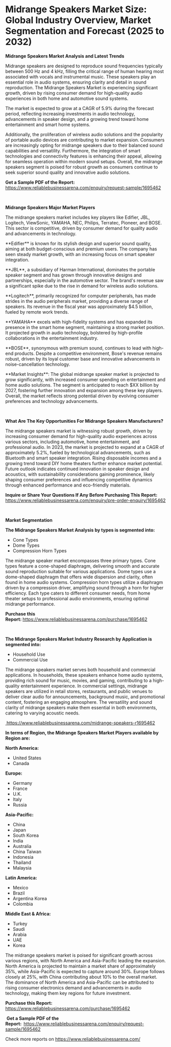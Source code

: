 <p><h1>Midrange Speakers Market Size: Global Industry Overview, Market Segmentation and Forecast (2025 to 2032)</h1></p><p><strong>Midrange Speakers Market Analysis and Latest Trends</strong></p>
<p><p>Midrange speakers are designed to reproduce sound frequencies typically between 500 Hz and 4 kHz, filling the critical range of human hearing most associated with vocals and instrumental music. These speakers play an essential role in audio systems, ensuring clarity and detail in sound reproduction. The Midrange Speakers Market is experiencing significant growth, driven by rising consumer demand for high-quality audio experiences in both home and automotive sound systems. </p><p>The market is expected to grow at a CAGR of 5.9% during the forecast period, reflecting increasing investments in audio technology, advancements in speaker design, and a growing trend toward home entertainment and smart home systems. </p><p>Additionally, the proliferation of wireless audio solutions and the popularity of portable audio devices are contributing to market expansion. Consumers are increasingly opting for midrange speakers due to their balanced sound capabilities and versatility. Furthermore, the integration of smart technologies and connectivity features is enhancing their appeal, allowing for seamless operation within modern sound setups. Overall, the midrange speakers segment is poised for robust growth as consumers continue to seek superior sound quality and innovative audio solutions.</p></p>
<p><strong>Get a Sample PDF of the Report:&nbsp;</strong> <a href="https://www.reliablebusinessarena.com/enquiry/request-sample/1695462?utm_campaign=1932&utm_medium=2&utm_source=Github&utm_content=ia&utm_term=08012025&utm_id=midrange-speakers">https://www.reliablebusinessarena.com/enquiry/request-sample/1695462</a></p>
<p>&nbsp;</p>
<p><strong>Midrange Speakers Major Market Players</strong></p>
<p><p>The midrange speakers market includes key players like Edifier, JBL, Logitech, ViewSonic, YAMAHA, NEC, Philips, Terratec, Pioneer, and BOSE. This sector is competitive, driven by consumer demand for quality audio and advancements in technology.</p><p>**Edifier** is known for its stylish design and superior sound quality, aiming at both budget-conscious and premium users. The company has seen steady market growth, with an increasing focus on smart speaker integration. </p><p>**JBL**, a subsidiary of Harman International, dominates the portable speaker segment and has grown through innovative designs and partnerships, especially in the automotive sector. The brand's revenue saw a significant spike due to the rise in demand for wireless audio solutions.</p><p>**Logitech**, primarily recognized for computer peripherals, has made strides in the audio peripherals market, providing a diverse range of speakers. Its revenue in the fiscal year was approximately $4.5 billion, fueled by remote work trends.</p><p>**YAMAHA** excels with high-fidelity systems and has expanded its presence in the smart home segment, maintaining a strong market position. It projected growth in audio technology, bolstered by high-profile collaborations in the entertainment industry.</p><p>**BOSE**, synonymous with premium sound, continues to lead with high-end products. Despite a competitive environment, Bose's revenue remains robust, driven by its loyal customer base and innovative advancements in noise-cancellation technology.</p><p>**Market Insights**: The global midrange speaker market is projected to grow significantly, with increased consumer spending on entertainment and home audio solutions. The segment is anticipated to reach $XX billion by 2027, fostering further innovation and expansion among these key players. Overall, the market reflects strong potential driven by evolving consumer preferences and technology advancements.</p></p>
<p>&nbsp;</p>
<p><strong>What Are The Key Opportunities For Midrange Speakers Manufacturers?</strong></p>
<p><p>The midrange speakers market is witnessing robust growth, driven by increasing consumer demand for high-quality audio experiences across various sectors, including automotive, home entertainment, and professional audio. In 2023, the market is projected to expand at a CAGR of approximately 5.2%, fueled by technological advancements, such as Bluetooth and smart speaker integration. Rising disposable incomes and a growing trend toward DIY home theaters further enhance market potential. Future outlook indicates continued innovation in speaker design and acoustics, with sustainability considerations gaining prominence, likely shaping consumer preferences and influencing competitive dynamics through enhanced performance and eco-friendly materials.</p></p>
<p><strong>Inquire or Share Your Questions If Any Before Purchasing This Report:</strong> <a href="https://www.reliablebusinessarena.com/enquiry/pre-order-enquiry/1695462?utm_campaign=1932&utm_medium=2&utm_source=Github&utm_content=ia&utm_term=08012025&utm_id=midrange-speakers">https://www.reliablebusinessarena.com/enquiry/pre-order-enquiry/1695462</a></p>
<p>&nbsp;</p>
<p><strong>Market Segmentation</strong></p>
<p><strong>The Midrange Speakers Market Analysis by types is segmented into:</strong></p>
<p><ul><li>Cone Types</li><li>Dome Types</li><li>Compression Horn Types</li></ul></p>
<p><p>The midrange speaker market encompasses three primary types. Cone types feature a cone-shaped diaphragm, delivering smooth and accurate sound reproduction suitable for various applications. Dome types use a dome-shaped diaphragm that offers wide dispersion and clarity, often found in home audio systems. Compression horn types utilize a diaphragm driven by a compression driver, amplifying sound through a horn for higher efficiency. Each type caters to different consumer needs, from home theater setups to professional audio environments, ensuring optimal midrange performance.</p></p>
<p><strong>Purchase this Report:&nbsp;</strong><a href="https://www.reliablebusinessarena.com/purchase/1695462?utm_campaign=1932&utm_medium=2&utm_source=Github&utm_content=ia&utm_term=08012025&utm_id=midrange-speakers">https://www.reliablebusinessarena.com/purchase/1695462</a></p>
<p>&nbsp;</p>
<p><strong>The Midrange Speakers Market Industry Research by Application is segmented into:</strong></p>
<p><ul><li>Household Use</li><li>Commercial Use</li></ul></p>
<p><p>The midrange speakers market serves both household and commercial applications. In households, these speakers enhance home audio systems, providing rich sound for music, movies, and gaming, contributing to a high-quality entertainment experience. In commercial settings, midrange speakers are utilized in retail stores, restaurants, and public venues to deliver clear audio for announcements, background music, and promotional content, fostering an engaging atmosphere. The versatility and sound clarity of midrange speakers make them essential in both environments, catering to varying acoustic needs.</p></p>
<p><a href="https://www.reliablebusinessarena.com/midrange-speakers-r1695462?utm_campaign=1932&utm_medium=2&utm_source=Github&utm_content=ia&utm_term=08012025&utm_id=midrange-speakers">&nbsp;https://www.reliablebusinessarena.com/midrange-speakers-r1695462</a></p>
<p><strong>In terms of Region, the Midrange Speakers Market Players available by Region are:</strong></p>
<p>
    <p> <strong> North America: </strong>
        <ul>
            <li>United States</li>
            <li>Canada</li>
        </ul>
        </p> 
    <p> <strong> Europe: </strong>
        <ul>
            <li>Germany</li>
            <li>France</li>
            <li>U.K.</li>
            <li>Italy</li>
            <li>Russia</li>
        </ul>
        </p> 
    <p> <strong> Asia-Pacific: </strong>
        <ul>
            <li>China</li>
            <li>Japan</li>
            <li>South Korea</li>
            <li>India</li>
            <li>Australia</li>
            <li>China Taiwan</li>
            <li>Indonesia</li>
            <li>Thailand</li>
            <li>Malaysia</li>
        </ul>
        </p> 
    <p> <strong> Latin America: </strong>
        <ul>
            <li>Mexico</li>
            <li>Brazil</li>
            <li>Argentina Korea</li>
            <li>Colombia</li>
        </ul>
        </p> 
    <p> <strong> Middle East & Africa: </strong>
        <ul>
            <li>Turkey</li>
            <li>Saudi</li>
            <li>Arabia</li>
            <li>UAE</li>
            <li>Korea</li>
        </ul>
    </p>
    </p>
<p><p>The midrange speakers market is poised for significant growth across various regions, with North America and Asia-Pacific leading the expansion. North America is projected to maintain a market share of approximately 35%, while Asia-Pacific is expected to capture around 30%. Europe follows closely at 25%, with China contributing about 10% to the overall market. The dominance of North America and Asia-Pacific can be attributed to rising consumer electronics demand and advancements in audio technology, making them key regions for future investment.</p></p>
<p><strong>Purchase this Report: </strong><a href="https://www.reliablebusinessarena.com/purchase/1695462?utm_campaign=1932&utm_medium=2&utm_source=Github&utm_content=ia&utm_term=08012025&utm_id=midrange-speakers">https://www.reliablebusinessarena.com/purchase/1695462</a></p>
<p>&nbsp;<strong>Get a Sample PDF of the Report:&nbsp;&nbsp;</strong><a href="https://www.reliablebusinessarena.com/enquiry/request-sample/1695462?utm_campaign=1932&utm_medium=2&utm_source=Github&utm_content=ia&utm_term=08012025&utm_id=midrange-speakers">https://www.reliablebusinessarena.com/enquiry/request-sample/1695462</a></p>
<p><strong></strong></p>
<p>Check more reports on <a href="https://www.reliablebusinessarena.com/?utm_campaign=1932&utm_medium=2&utm_source=Github&utm_content=ia&utm_term=08012025&utm_id=midrange-speakers">https://www.reliablebusinessarena.com/</a></p>